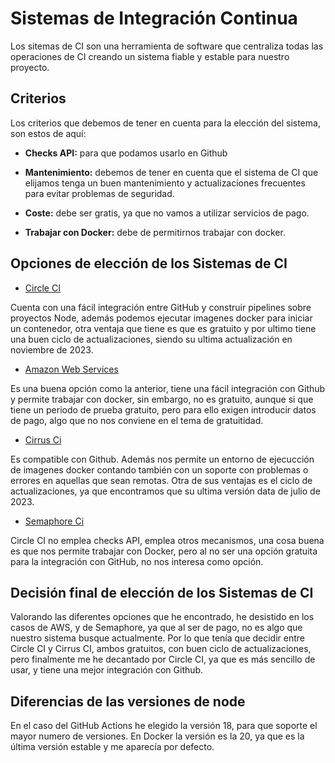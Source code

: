 # Sistemas de Integración Continua 

Los sitemas de CI son una herramienta de software que centraliza todas las operaciones de CI creando un sistema fiable y estable para nuestro proyecto.

## Criterios 

Los criterios que debemos de tener en cuenta para la elección del sistema, son estos de aquí:

- **Checks API:** para que podamos usarlo en Github

- **Mantenimiento:** debemos de tener en cuenta que el sistema de CI que elijamos tenga un buen mantenimiento y actualizaciones frecuentes para evitar problemas de seguridad.

- **Coste:** debe ser gratis, ya que no vamos a utilizar servicios de pago.

- **Trabajar con Docker:** debe de permitirnos trabajar con docker.

## Opciones de elección de los Sistemas de CI

 * [Circle CI](https://circleci.com/)

Cuenta con una fácil integración entre GitHub y construir pipelines sobre proyectos Node, además podemos ejecutar imagenes docker para iniciar un contenedor, otra ventaja que tiene es que es gratuito y por ultimo tiene una buen ciclo de actualizaciones, siendo su ultima actualización en noviembre de 2023.

 * [Amazon Web Services](https://aws.amazon.com/es/codepipeline/)

Es una buena opción como la anterior, tiene una fácil integración con Github y permite trabajar con docker, sin embargo, no es gratuito, aunque si que tiene un periodo de prueba gratuito, pero para ello exigen introducir datos de pago, algo que no nos conviene en el tema de gratuitidad.

 * [Cirrus Ci](https://cirrus-ci.org/)

Es compatible con Github. Además nos permite un entorno de ejecucción de imagenes docker contando también con un soporte con problemas o errores en aquellas que sean remotas. Otra de sus ventajas es el ciclo de actualizaciones, ya que encontramos que su ultima versión data de julio de 2023.

 * [Semaphore Ci](https://semaphoreci.com/)

Circle CI no emplea checks API, emplea otros mecanismos, una cosa buena es que nos permite trabajar con Docker, pero al no ser una opción gratuita para la integración con GitHub, no nos interesa como opción.

## Decisión final de elección de los Sistemas de CI

Valorando las diferentes opciones que he encontrado, he desistido en los casos de AWS, y de Semaphore, ya que al ser de pago, no es algo que nuestro sistema busque actualmente. Por lo que tenía que decidir entre Circle CI y Cirrus CI, ambos gratuitos, con buen ciclo de actualizaciones, pero finalmente me he decantado por Circle CI, ya que es más sencillo de usar, y tiene una mejor integración con Github. 

## Diferencias de las versiones de node

En el caso del GitHub Actions he elegido la versión 18, para que soporte el mayor numero de versiones. En Docker la versión es la 20, ya que es la última versión estable y me aparecía por defecto.